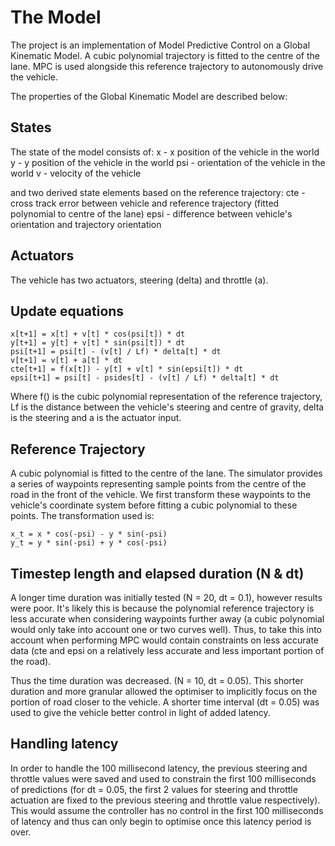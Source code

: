 # The Model

The project is an implementation of Model Predictive Control on a Global Kinematic Model. A cubic polynomial trajectory is fitted to the centre of the lane. MPC is used alongside this reference trajectory to autonomously drive the vehicle. 

The properties of the Global Kinematic Model are described below:

## States
The state of the model consists of:
x - x position of the vehicle in the world
y - y position of the vehicle in the world
psi - orientation of the vehicle in the world
v - velocity of the vehicle

and two derived state elements based on the reference trajectory:
cte - cross track error between vehicle and reference trajectory (fitted polynomial to centre of the lane)
epsi - difference between vehicle's orientation and trajectory orientation

## Actuators 
The vehicle has two actuators, steering (delta) and throttle (a).

## Update equations

	x[t+1] = x[t] + v[t] * cos(psi[t]) * dt
	y[t+1] = y[t] + v[t] * sin(psi[t]) * dt
	psi[t+1] = psi[t] - (v[t] / Lf) * delta[t] * dt
	v[t+1] = v[t] + a[t] * dt
	cte[t+1] = f(x[t]) - y[t] + v[t] * sin(epsi[t]) * dt
	epsi[t+1] = psi[t] - psides[t] - (v[t] / Lf) * delta[t] * dt

Where f() is the cubic polynomial representation of the reference trajectory, Lf is the distance between the vehicle's steering and centre of gravity, delta is the steering and a is the actuator input. 

## Reference Trajectory

A cubic polynomial is fitted to the centre of the lane. The simulator provides a series of waypoints representing sample points from the centre of the road in the front of the vehicle. We first transform these waypoints to the vehicle's coordinate system before fitting a cubic polynomial to these points. The transformation used is:

	x_t = x * cos(-psi) - y * sin(-psi)
	y_t = y * sin(-psi) + y * cos(-psi)

## Timestep length and elapsed duration (N & dt)

A longer time duration was initially tested (N = 20, dt = 0.1), however results were poor. It's likely this is because the polynomial reference trajectory is less accurate when considering waypoints further away (a cubic polynomial would only take into account one or two curves well). Thus, to take this into account when performing MPC would contain constraints on less accurate data (cte and epsi on a relatively less accurate and less important portion of the road). 

Thus the time duration was decreased. (N = 10, dt = 0.05). This shorter duration and more granular allowed the optimiser to implicitly focus on the portion of road closer to the vehicle. A shorter time interval (dt = 0.05) was used to give the vehicle better control in light of added latency. 

## Handling latency

In order to handle the 100 millisecond latency, the previous steering and throttle values were saved and used to constrain the first 100 milliseconds of predictions (for dt = 0.05, the first 2 values for steering and throttle actuation are fixed to the previous steering and throttle value respectively). This would assume the controller has no control in the first 100 milliseconds of latency and thus can only begin to optimise once this latency period is over. 


